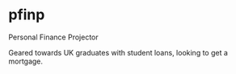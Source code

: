 # pfinp
Personal Finance Projector

Geared towards UK graduates with student loans, looking to get a mortgage.
